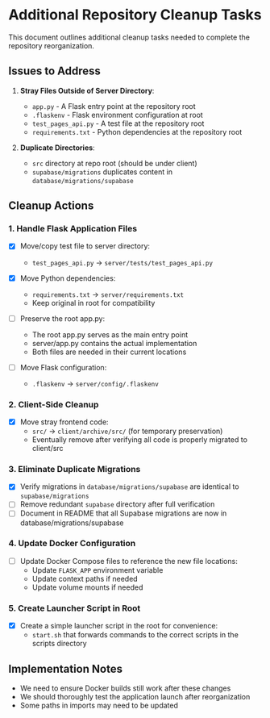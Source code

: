 # Additional Repository Cleanup Tasks

This document outlines additional cleanup tasks needed to complete the repository reorganization.

## Issues to Address

1. **Stray Files Outside of Server Directory**:
   - `app.py` - A Flask entry point at the repository root
   - `.flaskenv` - Flask environment configuration at root
   - `test_pages_api.py` - A test file at the repository root
   - `requirements.txt` - Python dependencies at the repository root

2. **Duplicate Directories**:
   - `src` directory at repo root (should be under client)
   - `supabase/migrations` duplicates content in `database/migrations/supabase`

## Cleanup Actions

### 1. Handle Flask Application Files

- [x] Move/copy test file to server directory:
  - `test_pages_api.py` → `server/tests/test_pages_api.py`

- [x] Move Python dependencies:
  - `requirements.txt` → `server/requirements.txt`
  - Keep original in root for compatibility
  
- [ ] Preserve the root app.py:
  - The root app.py serves as the main entry point
  - server/app.py contains the actual implementation
  - Both files are needed in their current locations

- [ ] Move Flask configuration:
  - `.flaskenv` → `server/config/.flaskenv`

### 2. Client-Side Cleanup

- [x] Move stray frontend code:
  - `src/` → `client/archive/src/` (for temporary preservation)
  - Eventually remove after verifying all code is properly migrated to client/src

### 3. Eliminate Duplicate Migrations

- [x] Verify migrations in `database/migrations/supabase` are identical to `supabase/migrations`
- [ ] Remove redundant `supabase` directory after full verification
- [ ] Document in README that all Supabase migrations are now in database/migrations/supabase

### 4. Update Docker Configuration

- [ ] Update Docker Compose files to reference the new file locations:
  - Update `FLASK_APP` environment variable
  - Update context paths if needed
  - Update volume mounts if needed

### 5. Create Launcher Script in Root

- [x] Create a simple launcher script in the root for convenience:
  - `start.sh` that forwards commands to the correct scripts in the scripts directory

## Implementation Notes

- We need to ensure Docker builds still work after these changes
- We should thoroughly test the application launch after reorganization
- Some paths in imports may need to be updated